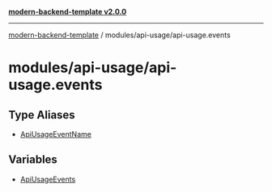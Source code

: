 [**modern-backend-template v2.0.0**](../../../README.md)

***

[modern-backend-template](../../../modules.md) / modules/api-usage/api-usage.events

# modules/api-usage/api-usage.events

## Type Aliases

- [ApiUsageEventName](type-aliases/ApiUsageEventName.md)

## Variables

- [ApiUsageEvents](variables/ApiUsageEvents.md)
